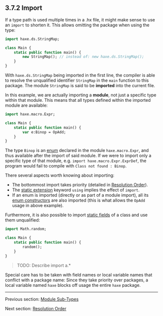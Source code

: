 ## 3.7.2 Import

If a type path is used multiple times in a .hx file, it might make sense to use an `import` to shorten it. This allows omitting the package when using the type:

```haxe
import haxe.ds.StringMap;

class Main {
	static public function main() {
		new StringMap(); // instead of: new haxe.ds.StringMap();
	}
}
```

With `haxe.ds.StringMap` being imported in the first line, the compiler is able to resolve the unqualified identifier `StringMap` in the `main` function to this package. The module `StringMap` is said to be **imported** into the current file.

In this example, we are actually importing a **module**, not just a specific type within that module. This means that all types defined within the imported module are available:

```haxe
import haxe.macro.Expr;

class Main {
	static public function main() {
		var e:Binop = OpAdd;
	}
}
```

The type `Binop` is an [enum](types-enum-instance.md) declared in the module `haxe.macro.Expr`, and thus available after the import of said module. If we were to import only a specific type of that module, e.g. `import haxe.macro.Expr.ExprDef`, the program would fail to compile with `Class not found : Binop`.

There several aspects worth knowing about importing:



* The bottommost import takes priority (detailed in [Resolution Order](type-systemresolution-order.md)).
* The [static extension](lf-static-extension.md) keyword `using` implies the effect of `import`.
* If an enum is imported (directly or as part of a module import), all its [enum constructors](types-enum-constructor.md) are also imported (this is what allows the `OpAdd` usage in above example).



Furthermore, it is also possible to import [static fields](class-field.md) of a class and use them unqualified:

```haxe
import Math.random;

class Main {
	static public function main() {
		random();
	}
}
```


>TODO: Describe import a.*



Special care has to be taken with field names or local variable names that conflict with a package name: Since they take priority over packages, a local variable named `haxe` blocks off usage the entire `haxe` package.

---

Previous section: [Module Sub-Types](type-system-module-sub-types.md)

Next section: [Resolution Order](type-systemresolution-order.md)